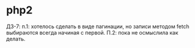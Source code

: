# php2
ДЗ-7: п.1: хотелось сделать в виде пагинации, но записи методом fetch выбираются всегда начиная с первой.
П.2: пока не осмыслила как делать.
